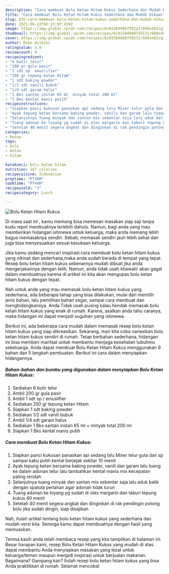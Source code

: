 ```yaml
---
description: "Cara membuat Bolu Ketan Hitam Kukus Sederhana dan Mudah Dibuat"
title: "Cara membuat Bolu Ketan Hitam Kukus Sederhana dan Mudah Dibuat"
slug: 835-cara-membuat-bolu-ketan-hitam-kukus-sederhana-dan-mudah-dibuat
date: 2021-06-22T02:23:07.439Z
image: https://img-global.cpcdn.com/recipes/6c01584908759132/680x482cq70/bolu-ketan-hitam-kukus-foto-resep-utama.jpg
thumbnail: https://img-global.cpcdn.com/recipes/6c01584908759132/680x482cq70/bolu-ketan-hitam-kukus-foto-resep-utama.jpg
cover: https://img-global.cpcdn.com/recipes/6c01584908759132/680x482cq70/bolu-ketan-hitam-kukus-foto-resep-utama.jpg
author: Mike Wilkins
ratingvalue: 3.9
reviewcount: 9
recipeingredient:
- "6 butir telur"
- "200 gr gula pasir"
- "1 sdt sp  emuslifier"
- "250 gr tepung ketan Hitam"
- "1 sdt baking powder"
- "1/2 sdt vanili bubuk"
- "1/4 sdt garam halus"
- "1 Bks santan instan 65 ml  minyak total 200 ml"
- "1 Bks kental manis putih"
recipeinstructions:
- "Siapkan panci kukusan panaskan api sedang lalu Mixer telur gula dan sp sampai kaku putih kental berjejak sekitar 10 menit"
- "Ayak tepung ketan bersama baking powder, vanili dan garam lalu tuang ke dalam adonan telur lalu tambahkan kental manis mix kecepatan paling rendah"
- "Selanjutnya tuang minyak dan santan mix sebentar saja lalu aduk balik dengan spatula perlahan agar adonan tidak turun"
- "Tuang adonan ke loyang yg sudah di oles margarin dan taburi tepung kukus 40 menit"
- "Setelah 40 menit segera angkat dan dinginkan di rak pendingin potong bolu jika sudah dingin, siap disajikan"
categories:
- Resep
tags:
- bolu
- ketan
- hitam

katakunci: bolu ketan hitam 
nutrition: 167 calories
recipecuisine: Indonesian
preptime: "PT36M"
cooktime: "PT44M"
recipeyield: "3"
recipecategory: Lunch

---
```



![Bolu Ketan Hitam Kukus](https://img-global.cpcdn.com/recipes/6c01584908759132/680x482cq70/bolu-ketan-hitam-kukus-foto-resep-utama.jpg)

Di masa  saat ini , kamu memang bisa memesan masakan siap saji tanpa kudu repot membuatnya terlebih dahulu. Namun, bagi anda yang mau memberikan hidangan istimewa untuk keluarga, maka anda memang lebih bagus memasaknya sendiri. Sebab, memasak sendiri jauh lebih sehat dan juga bisa menyesuaikan sesuai kesukaan keluarga.

Jika kamu sedang mencari inspirasi cara membuat bolu ketan hitam kukus yang nikmat dan sederhana,maka anda sudah berada di tempat yang tepat. Resep bolu ketan hitam kukus  sebenarnya mudah dibuat jika anda mengerjakannya dengan teliti. Namun, anda tidak usah khawatir akan gagal dalam membuatnya 
karena di artikel ini kita akan mengupas bolu ketan hitam kukus dengan tepat.  



Nah untuk anda yang mau memasak bolu ketan hitam kukus yang sederhana, ada beberapa tahap yang bisa dilakukan, mulai dari memilih jenis bahan, lalu pemilihan bahan segar, sampai cara membuat dan menghidangkannya. Anda Tidak usah pusing kalau hendak memasak bolu ketan hitam kukus yang enak di rumah. Karena, asalkan anda  tahu caranya, maka hidangan ini dapat menjadi suguhan yang istimewa.

Berikut ini, ada beberapa cara mudah dalam memasak resep bolu ketan hitam kukus yang siap dikreasikan. Sekarang, mari kita coba variasikan bolu ketan hitam kukus sendiri di rumah. Tetap berbahan sederhana, hidangan ini bisa memberi manfaat untuk membantu menjaga kesehatan tubuhmu sekeluarga. Anda dapat membuat Bolu Ketan Hitam Kukus menggunakan 9 bahan dan 5 langkah pembuatan. Berikut ini cara dalam menyiapkan hidangannya.

<!--inarticleads1-->

##### Bahan-bahan dan bumbu yang digunakan dalam menyiapkan Bolu Ketan Hitam Kukus:

1. Sediakan 6 butir telur
1. Ambil 200 gr gula pasir
1. Ambil 1 sdt sp / emuslifier
1. Sediakan 250 gr tepung ketan Hitam
1. Siapkan 1 sdt baking powder
1. Sediakan 1/2 sdt vanili bubuk
1. Ambil 1/4 sdt garam halus
1. Sediakan 1 Bks santan instan 65 ml + minyak total 200 ml
1. Siapkan 1 Bks kental manis putih




<!--inarticleads2-->

##### Cara membuat Bolu Ketan Hitam Kukus:

1. Siapkan panci kukusan panaskan api sedang lalu Mixer telur gula dan sp sampai kaku putih kental berjejak sekitar 10 menit
1. Ayak tepung ketan bersama baking powder, vanili dan garam lalu tuang ke dalam adonan telur lalu tambahkan kental manis mix kecepatan paling rendah
1. Selanjutnya tuang minyak dan santan mix sebentar saja lalu aduk balik dengan spatula perlahan agar adonan tidak turun
1. Tuang adonan ke loyang yg sudah di oles margarin dan taburi tepung kukus 40 menit
1. Setelah 40 menit segera angkat dan dinginkan di rak pendingin potong bolu jika sudah dingin, siap disajikan




Nah, itulah artikel tentang  bolu ketan hitam kukus  yang sederhana dan mudah versi kita. Semoga kamu dapat membuatnya dengan hasil yang memuaskan. 

Terima kasih anda telah membaca resep yang kita tampilkan di halaman ini. Besar harapan kami, resep  Bolu Ketan Hitam Kukus yang mudah di atas dapat membantu Anda menyiapkan masakan yang lezat untuk keluarga/teman maupun menjadi inspirasi untuk berjualan makanan. Bagaimana? Gampang kan? Itulah resep bolu ketan hitam kukus yang bisa Anda praktikkan di rumah. Selamat mencoba!

